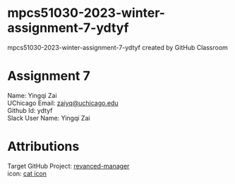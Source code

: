 # mpcs51030-2023-winter-assignment-7-ydtyf
mpcs51030-2023-winter-assignment-7-ydtyf created by GitHub Classroom

# Assignment 7

Name: Yingqi Zai  <br />
UChicago Email: zaiyq@uchicago.edu <br />
Github Id: ydtyf <br />
Slack User Name: Yingqi Zai <br />

# Attributions
Target GitHub Project: <a href="https://github.com/revanced/revanced-manager">revanced-manager</a> <br />
icon:  <a href="https://www.cleanpng.com/png-cats-and-the-internet-kitten-cat-training-black-ca-7159171/">cat icon</a> <br />
